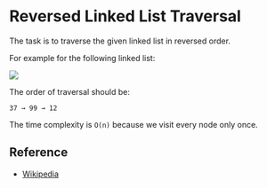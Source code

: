 # Reversed Linked List Traversal


The task is to traverse the given linked list in reversed order.

For example for the following linked list: 

![](https://upload.wikimedia.org/wikipedia/commons/6/6d/Singly-linked-list.svg)

The order of traversal should be:

```text
37 → 99 → 12
```

The time complexity is `O(n)` because we visit every node only once.

## Reference

- [Wikipedia](https://en.wikipedia.org/wiki/Linked_list)
